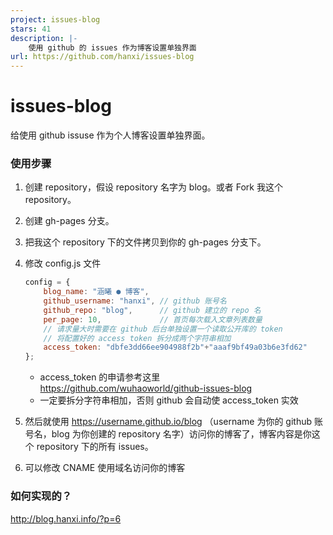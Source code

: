 ```yaml
---
project: issues-blog
stars: 41
description: |-
    使用 github 的 issues 作为博客设置单独界面
url: https://github.com/hanxi/issues-blog
---
```


# issues-blog

给使用 github issuse 作为个人博客设置单独界面。

### 使用步骤

1. 创建 repository，假设 repository 名字为 blog。或者 Fork 我这个 repository。
2. 创建 gh-pages 分支。
3. 把我这个 repository 下的文件拷贝到你的 gh-pages 分支下。
4. 修改 config.js 文件

    ```js
	config = {
	    blog_name: "涵曦 ● 博客",
	    github_username: "hanxi", // github 账号名
	    github_repo: "blog",      // github 建立的 repo 名
	    per_page: 10,             // 首页每次载入文章列表数量
        // 请求量大时需要在 github 后台单独设置一个读取公开库的 token
        // 将配置好的 access token 拆分成两个字符串相加
        access_token: "dbfe3dd66ee904988f2b"+"aaaf9bf49a03b6e3fd62"
	};
    ```

   * access_token 的申请参考这里 https://github.com/wuhaoworld/github-issues-blog
   * 一定要拆分字符串相加，否则 github 会自动使 access_token 实效

5. 然后就使用 https://username.github.io/blog （username 为你的 github 账号名，blog 为你创建的 repository 名字）访问你的博客了，博客内容是你这个 repository 下的所有 issues。
6. 可以修改 CNAME 使用域名访问你的博客

### 如何实现的？

http://blog.hanxi.info/?p=6

